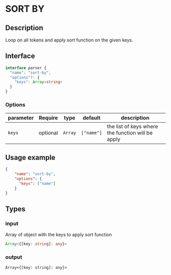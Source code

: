 # SORT BY

## Description

Loop on all tokens and apply sort function on the given keys.

## Interface 

```ts
interface parser {
  "name": "sort-by",
  "options"?: {
    "keys": Array<string>
  }
}
```

### Options
| parameter | Require    | type      | default    | description                                       |
| --------- | ---------- | --------- | ---------- | ------------------------------------------------- |
| `keys`    | optional   | `Array`   | `["name"]` | the list of keys where the function will be apply |

## Usage example 

```json
{
    "name": "sort-by",
    "options": {
      "keys": ["name"]
    }
}
```

## Types

### input

Array of object with the keys to apply sort function

```ts
Array<{[key: string]: any}>
```

### output
```
Array<{[key: string]: any}>
```
